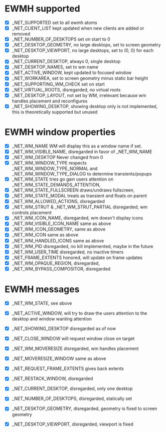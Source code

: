 # EWMH supported
- [x] _NET_SUPPORTED set to all ewmh atoms
- [x] _NET_CLIENT_LIST kept updated when new clients are added or removed
- [x] _NET_NUMBER_OF_DESKTOPS set on start to 0
- [x] _NET_DESKTOP_GEOMETRY, no large desktops, set to screen geometry
- [x] _NET_DESKTOP_VIEWPORT, no large desktops, set to (0, 0) for each desktop
- [x] _NET_CURRENT_DESKTOP, always 0, single desktop
- [x] _NET_DESKTOP_NAMES, set to wm name
- [x] _NET_ACTIVE_WINDOW, kept updated to focused window
- [x] _NET_WORKAREA, set to screen geometry minus static bar height
- [x] _NET_SUPPORTING_WM_CHECK set on start
- [x] _NET_VIRTUAL_ROOTS, disregarded, no virtual roots
- [x] _NET_DESKTOP_LAYOUT, not set by WM, irrelevant because wm handles placement and reconfigures
- [x] _NET_SHOWING_DESKTOP, showing desktop only is not implemented, this is theoretically supported but unused
# EWMH window properties
- [x] _NET_WM_NAME WM will display this as a window name if set.
- [x] _NET_WM_VISIBLE_NAME, disregarded in favor of _NET_WM_NAME
- [x] _NET_WM_DESKTOP Never changed from 0
- [x] _NET_WM_WINDOW_TYPE respects _NET_WM_WINDOW_TYPE_NORMAL and _NET_WM_WINDOW_TYPE_DIALOG to determine transients/popups
- [x] _NET_WM_STATE tries go gain users attention on _NET_WM_STATE_DEMANDS_ATTENTION, 
- [x] _NET_WM_STATE_FULLSCREEN draws/undraws fullscreen, 
- [x] _NET_WM_STATE_MODAL treats as transient and floats on parent
- [x] _NET_WM_ALLOWED_ACTIONS, disregarded
- [x] _NET_WM_STRUT & _NET_WM_STRUT_PARTIAL disregarded, wm controls placement
- [x] _NET_WM_ICON_NAME, disregarded, wm doesn't display icons
- [x] _NET_WM_VISIBLE_ICON_NAME same as above
- [x] _NET_WM_ICON_GEOMETRY, same as above
- [x] _NET_WM_ICON same as above
- [x] _NET_WM_HANDLED_ICONS same as above
- [x] _NET_WM_PID disregarded, no kill implemented, maybe in the future
- [x] _NET_WM_USER_TIME disregarded, no inactive timers
- [x] _NET_FRAME_EXTENTS honored, will update on frame updates
- [x] _NET_WM_OPAQUE_REGION, disregarded,
- [x] _NET_WM_BYPASS_COMPOSITOR, disregarded
# EWMH messages
- [x] _NET_WM_STATE, see above
- [x] _NET_ACTIVE_WINDOW, will try to draw the users attention to the desktop and window wanting attention
- [x] _NET_SHOWING_DESKTOP disregarded as of now
- [x] _NET_CLOSE_WINDOW will request window close on target
- [x] _NET_WM_MOVERESIZE disregarded, wm handles placement
- [x] _NET_MOVERESIZE_WINDOW same as above
- [x] _NET_REQUEST_FRAME_EXTENTS gives back extents
- [x] _NET_RESTACK_WINDOW, disregarded
- [x] _NET_CURRENT_DESKTOP, disregarded, only one desktop
- [x] _NET_NUMBER_OF_DESKTOPS, disregarded, statically set
- [x] _NET_DESKTOP_GEOMETRY, disregarded, geometry is fixed to screen geometry
- [x] _NET_DESKTOP_VIEWPORT, disregarded, viewport is fixed

